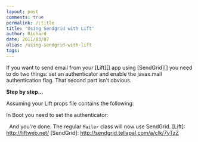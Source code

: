 ```yaml
---
layout: post
comments: true
permalink: /:title
title: 'Using Sendgrid with Lift'
author: Richard
date: 2011/03/07
alias: /using-sendgrid-with-lift
tags:
---
```


If you want to send email from your [Lift][] app using [SendGrid][] you
need to do two things: set an authenticator and enable the javax.mail
authentication flag. That second part isn't obvious.

**Step by step...**

Assuming your Lift props file contains the following:

<script src="https://gist.github.com/3072157.js"> </script>

In Boot you need to set the authenticator:

<script src="https://gist.github.com/3072181.js"> </script>
 
And you're done.  The regular `Mailer` class will now use SendGrid.
  [Lift]: http://liftweb.net/
  [SendGrid]: http://sendgrid.tellapal.com/a/clk/7yTzZ
